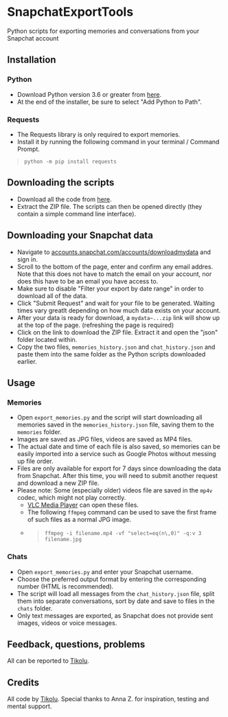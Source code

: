 # SnapchatExportTools
Python scripts for exporting memories and conversations from your Snapchat account

## Installation
### Python
* Download Python version 3.6 or greater from [here](https://python.org/downloads).
* At the end of the installer, be sure to select "Add Python to Path".
### Requests
* The Requests library is only required to export memories.
* Install it by running the following command in your terminal / Command Prompt.
> `python -m pip install requests`

## Downloading the scripts
* Download all the code from [here](https://github.com/Tikolu/SnapchatExportTools/archive/refs/heads/main.zip).
* Extract the ZIP file. The scripts can then be opened directly (they contain a simple command line interface).

## Downloading your Snapchat data
* Navigate to [accounts.snapchat.com/accounts/downloadmydata](https://accounts.snapchat.com/accounts/downloadmydata) and sign in.
* Scroll to the bottom of the page, enter and confirm any email addres. Note that this does not have to match the email on your account, nor does this have to be an email you have access to.
* Make sure to disable "Filter your export by date range" in order to download all of the data.
* Click "Submit Request" and wait for your file to be generated. Waiting times vary greatlt depending on how much data exists on your account.
* After your data is ready for download, a `mydata~...zip` link will show up at the top of the page. (refreshing the page is required)
* Click on the link to download the ZIP file. Extract it and open the "json" folder located within.
* Copy the two files, `memories_history.json` and `chat_history.json` and paste them into the same folder as the Python scripts downloaded earlier.

## Usage
### Memories
* Open `export_memories.py` and the script will start downloading all memories saved in the `memories_history.json` file, saving them to the `memories` folder.
* Images are saved as JPG files, videos are saved as MP4 files.
* The actual date and time of each file is also saved, so memories can be easily imported into a service such as Google Photos without messing up file order. 
* Files are only available for export for 7 days since downloading the data from Snapchat. After this time, you will need to submit another request and download a new ZIP file.
* Please note: Some (especially older) videos file are saved in the `mp4v` codec, which might not play correctly.
  * [VLC Media Player](https://videolan.org/vlc) can open these files.
  * The following `ffmpeg` command can be used to save the first frame of such files as a normal JPG image.
  * > `ffmpeg -i filename.mp4 -vf "select=eq(n\,0)" -q:v 3 filename.jpg`

### Chats
* Open `export_memories.py` and enter your Snapchat username.
* Choose the preferred output format by entering the corresponding number (HTML is recommended).
* The script will load all messages from the `chat_history.json` file, split them into separate conversations, sort by date and save to files in the `chats` folder.
* Only text messages are exported, as Snapchat does not provide sent images, videos or voice messages.

## Feedback, questions, problems
All can be reported to [Tikolu](https://tikolu.net/contact).

## Credits
All code by [Tikolu](https://tikolu.net). Special thanks to Anna Z. for inspiration, testing and mental support.
